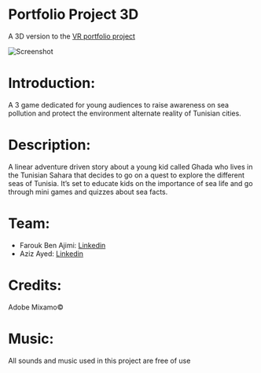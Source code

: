 # Portfolio Project 3D
A 3D version to the [VR portfolio project](https://github.com/FaroukAjimi/ar-vr-portfolio-project)

![Screenshot](screenshot.png)

# Introduction:
A 3 game dedicated for young audiences to raise awareness on sea pollution and protect the environment alternate reality of Tunisian cities.

# Description:
A linear adventure driven story about a young kid called Ghada who lives in the Tunisian Sahara that decides to go on a quest to explore the different seas of Tunisia. It’s set to educate kids on the importance of sea life and go through mini games and quizzes about sea facts.

# Team: 
* Farouk Ben Ajimi:  [Linkedin](https://www.linkedin.com/in/faroukbenajimi/)
* Aziz Ayed: [Linkedin](https://www.linkedin.com/in/azizayed5/)

# Credits:
Adobe Mixamo©

# Music:
All sounds and music used in this project are free of use
